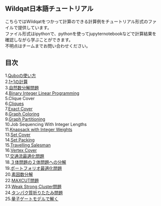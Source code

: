 Wildqat日本語チュートリアル
--------
こちらではWildqatをつかって計算のできる計算例をチュートリアル形式のファイルで提供しています。  
ファイル形式はipythonで、pythonを使ってjupyternotebookなどで計算結果を確認しながら学ぶことができます。  
不明点はチームまでお問い合わせください。

目次
--------------------
1.<a href="tutorial001_qubo_ja.ipynb">Quboの使い方</a>  
2.<a href="tutorial002_one_plus_one_ja.ipynb">1+1の計算</a>  
3.<a href="tutorial003_numberpartitioning_ja.ipynb">自然数分解問題</a>  
4.<a href="tutorial004_BIL.ipynb">Binary Integer Linear Programming</a>  
5.Clique Cover  
6.<a href="tutorial006_cliques.ipynb">Cliques</a>  
7.<a href="tutorial007_exact_cover.ipynb">Exact Cover</a>  
8.<a href="tutorial008_graph_coloring.ipynb">Graph Coloring</a>  
9.<a href="tutorial009_graph_partitioning.ipynb">Graph Partitioning</a>  
10.Job Sequencing With Integer Lengths  
11.<a href="tutorial011_knapsack_with_integer_weights.ipynb">Knapsack with Integer Weights</a>  
13.<a href="tutorial013_set_cover.ipynb">Set Cover</a>  
14.<a href="tutorial014_set_packing.ipynb">Set Packing</a>   
15.<a href="tutorial015_travelling_salesman.ipynb">Travelling Salesman</a>  
16.<a href="tutorial016_vertex_cover.ipynb">Vertex Cover</a>  
17.<a href="tutorial017_traffic_flow_optimization.ipynb">交通流最適化問題</a>  
18.<a href="tutorial018_boolean_reduction.ipynb">３体問題の２体問題への分解</a>  
19.<a href="tutorial019_portfolio_optimization.ipynb">ポートフォリオ最適化問題</a>  
20.<a href="tutorial020_prime_factorization.ipynb">素因数分解</a>  
22.<a href="tutorial022_maxcut.ipynb">MAXCUT問題</a>  
23.<a href="tutorial023_weak_strong_cluster.ipynb">Weak Strong Cluster問題</a>  
24.<a href="tutorial024_protein_foldings.ipynb">タンパク質折りたたみ問題</a>  
25.<a href="tutorial025_QUBO_to_Pauli.ipynb">量子ゲートモデルで解く</a>
